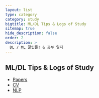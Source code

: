 ```yaml
---
layout: list
type: category
category: study
bigtitle: ML/DL Tips & Logs of Study
sitemap: true
hide_description: false
order: 2
description: >
  DL / ML 꿀팁들! & 공부 일지
---
```


## ML/DL Tips & Logs of Study

- [Papers](https://forbuds.github.io/papers/)
- [CV](https://forbuds.github.io/cv/)
- [NLP](https://forbuds.github.io/nlp/)